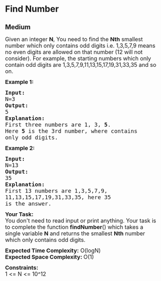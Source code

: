 # Find Number
## Medium 
<div class="problems_problem_content__Xm_eO"><p><span style="font-size:18px">Given an integer <strong>N</strong>, You need to find the <strong>Nth</strong> smallest number which only contains odd digits i.e. 1,3,5,7,9 means no even digits are allowed on that number (12 will not consider). For example, the starting numbers which only contain odd digits are 1,3,5,7,9,11,13,15,17,19,31,33,35&nbsp;and so on.</span></p>

<p><strong><span style="font-size:18px">Example 1:</span></strong></p>

<pre><span style="font-size:18px"><strong>Input:</strong>
N=3</span>
<span style="font-size:18px"><strong>Output:</strong>
5</span>
<span style="font-size:18px"><strong>Explanation:</strong>
First three numbers are 1, 3, <strong>5</strong>.
Here <strong>5</strong> is the 3rd number, where contains
only odd digits.</span>
</pre>

<p><strong><span style="font-size:18px">Example 2:</span></strong></p>

<pre><span style="font-size:18px"><strong>Input:</strong>
N=13</span>
<span style="font-size:18px"><strong>Output:</strong>
35</span>
<span style="font-size:18px"><strong>Explanation:</strong>
First 13 numbers are 1,3,5,7,9,
11,13,15,17,19,31,33,35, here 35 
is the answer.</span>
</pre>

<p><span style="font-size:18px"><strong>Your Task:</strong><br>
You don't need to read input or print anything. Your task is to complete the function <strong>findNumber</strong>() which takes a single variable <strong>N</strong> and returns the smallest <strong>Nth</strong> number which only contains odd digits.</span></p>

<p><span style="font-size:18px"><strong>Expected Time Complexity:</strong> O(logN)<br>
<strong>Expected Space Complexity: </strong>O(1)</span></p>

<p><span style="font-size:18px"><strong>Constraints:</strong><br>
1 &lt;= N &lt;= 10^12</span></p>
</div>